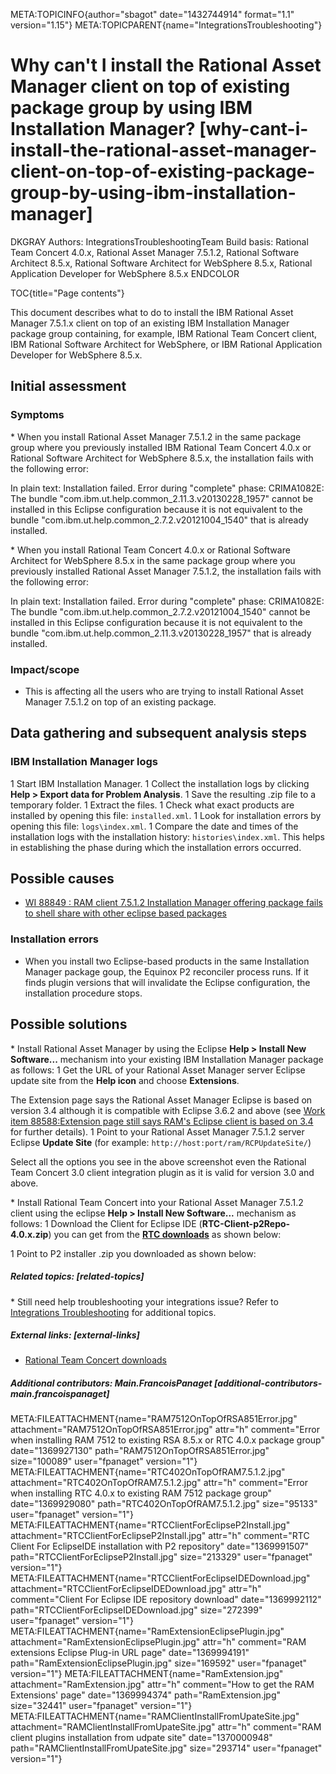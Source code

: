 META:TOPICINFO{author="sbagot" date="1432744914" format="1.1"
version="1.15"} META:TOPICPARENT{name="IntegrationsTroubleshooting"}

# Why can't I install the Rational Asset Manager client on top of existing package group by using IBM Installation Manager? [why-cant-i-install-the-rational-asset-manager-client-on-top-of-existing-package-group-by-using-ibm-installation-manager]

DKGRAY Authors: IntegrationsTroubleshootingTeam Build basis: Rational
Team Concert 4.0.x, Rational Asset Manager 7.5.1.2, Rational Software
Architect 8.5.x, Rational Software Architect for WebSphere 8.5.x,
Rational Application Developer for WebSphere 8.5.x ENDCOLOR

TOC{title="Page contents"}

This document describes what to do to install the IBM Rational Asset
Manager 7.5.1.x client on top of an existing IBM Installation Manager
package group containing, for example, IBM Rational Team Concert client,
IBM Rational Software Architect for WebSphere, or IBM Rational
Application Developer for WebSphere 8.5.x.

## Initial assessment

### Symptoms

\* When you install Rational Asset Manager 7.5.1.2 in the same package
group where you previously installed IBM Rational Team Concert 4.0.x or
Rational Software Architect for WebSphere 8.5.x, the installation fails
with the following error:

In plain text: Installation failed. Error during "complete" phase:
CRIMA1082E: The bundle "com.ibm.ut.help.common_2.11.3.v20130228_1957"
cannot be installed in this Eclipse configuration because it is not
equivalent to the bundle "com.ibm.ut.help.common_2.7.2.v20121004_1540"
that is already installed.

\* When you install Rational Team Concert 4.0.x or Rational Software
Architect for WebSphere 8.5.x in the same package group where you
previously installed Rational Asset Manager 7.5.1.2, the installation
fails with the following error:

In plain text: Installation failed. Error during "complete" phase:
CRIMA1082E: The bundle "com.ibm.ut.help.common_2.7.2.v20121004_1540"
cannot be installed in this Eclipse configuration because it is not
equivalent to the bundle "com.ibm.ut.help.common_2.11.3.v20130228_1957"
that is already installed.

### Impact/scope

-   This is affecting all the users who are trying to install Rational
    Asset Manager 7.5.1.2 on top of an existing package.

## Data gathering and subsequent analysis steps

### IBM Installation Manager logs

1 Start IBM Installation Manager. 1 Collect the installation logs by
clicking **Help \> Export data for Problem Analysis**. 1 Save the
resulting .zip file to a temporary folder. 1 Extract the files. 1 Check
what exact products are installed by opening this file: `installed.xml`.
1 Look for installation errors by opening this file: `logs\index.xml`. 1
Compare the date and times of the installation logs with the
installation history: `histories\index.xml`. This helps in establishing
the phase during which the installation errors occurred.

## Possible causes

-   [WI 88849 : RAM client 7.5.1.2 Installation Manager offering package
    fails to shell share with other eclipse based
    packages](https://jazz.net/jazz02/web/projects/Rational20Asset20Manager#action=com.ibm.team.workitem.viewWorkItem&id=88849)

### Installation errors

-   When you install two Eclipse-based products in the same Installation
    Manager package goup, the Equinox P2 reconciler process runs. If it
    finds plugin versions that will invalidate the Eclipse
    configuration, the installation procedure stops.

## Possible solutions

\* Install Rational Asset Manager by using the Eclipse **Help \> Install
New Software...** mechanism into your existing IBM Installation Manager
package as follows: 1 Get the URL of your Rational Asset Manager server
Eclipse update site from the **Help icon** and choose **Extensions**.

The Extension page says the Rational Asset Manager Eclipse is based on
version 3.4 although it is compatible with Eclipse 3.6.2 and above (see
[Work item 88588:Extension page still says RAM's Eclipse client is based
on
3.4](https://jazz.net/jazz02/web/projects/Rational20Asset20Manager#action=com.ibm.team.workitem.viewWorkItem&id=88588)
for further details). 1 Point to your Rational Asset Manager 7.5.1.2
server Eclipse **Update Site** (for example:
`http://host:port/ram/RCPUpdateSite/`)

Select all the options you see in the above screenshot even the Rational
Team Concert 3.0 client integration plugin as it is valid for version
3.0 and above.

\* Install Rational Team Concert into your Rational Asset Manager
7.5.1.2 client using the eclipse **Help \> Install New Software...**
mechanism as follows: 1 Download the Client for Eclipse IDE
(**RTC-Client-p2Repo-4.0.x.zip**) you can get from the **[RTC
downloads](https://jazz.net/downloads/rational-team-concert/)** as shown
below:

1 Point to P2 installer .zip you downloaded as shown below:

##### Related topics: [related-topics]

\* Still need help troubleshooting your integrations issue? Refer to
[Integrations Troubleshooting](IntegrationsTroubleshooting) for
additional topics.

##### External links: [external-links]

-   [Rational Team Concert
    downloads](https://jazz.net/downloads/rational-team-concert/)

##### Additional contributors: Main.FrancoisPanaget [additional-contributors-main.francoispanaget]

META:FILEATTACHMENT{name="RAM7512OnTopOfRSA851Error.jpg"
attachment="RAM7512OnTopOfRSA851Error.jpg" attr="h" comment="Error when
installing RAM 7512 to existing RSA 8.5.x or RTC 4.0.x package group"
date="1369927130" path="RAM7512OnTopOfRSA851Error.jpg" size="100089"
user="fpanaget" version="1"}
META:FILEATTACHMENT{name="RTC402OnTopOfRAM7.5.1.2.jpg"
attachment="RTC402OnTopOfRAM7.5.1.2.jpg" attr="h" comment="Error when
installing RTC 4.0.x to existing RAM 7512 package group"
date="1369929080" path="RTC402OnTopOfRAM7.5.1.2.jpg" size="95133"
user="fpanaget" version="1"}
META:FILEATTACHMENT{name="RTCClientForEclipseP2Install.jpg"
attachment="RTCClientForEclipseP2Install.jpg" attr="h" comment="RTC
Client For EclipseIDE installation with P2 repository" date="1369991507"
path="RTCClientForEclipseP2Install.jpg" size="213329" user="fpanaget"
version="1"}
META:FILEATTACHMENT{name="RTCClientForEclipseIDEDownload.jpg"
attachment="RTCClientForEclipseIDEDownload.jpg" attr="h" comment="Client
For Eclipse IDE repository download" date="1369992112"
path="RTCClientForEclipseIDEDownload.jpg" size="272399" user="fpanaget"
version="1"} META:FILEATTACHMENT{name="RamExtensionEclipsePlugin.jpg"
attachment="RamExtensionEclipsePlugin.jpg" attr="h" comment="RAM
extensions Eclipse Plug-in URL page" date="1369994191"
path="RamExtensionEclipsePlugin.jpg" size="169592" user="fpanaget"
version="1"} META:FILEATTACHMENT{name="RamExtension.jpg"
attachment="RamExtension.jpg" attr="h" comment="How to get the RAM
Extensions' page" date="1369994374" path="RamExtension.jpg" size="32441"
user="fpanaget" version="1"}
META:FILEATTACHMENT{name="RAMClientInstallFromUpateSite.jpg"
attachment="RAMClientInstallFromUpateSite.jpg" attr="h" comment="RAM
client plugins installation from udpate site" date="1370000948"
path="RAMClientInstallFromUpateSite.jpg" size="293714" user="fpanaget"
version="1"}
